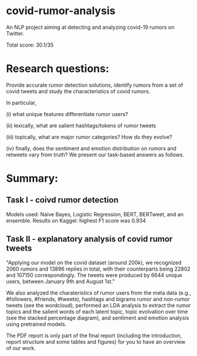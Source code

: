 # covid-rumor-analysis

An NLP project aiming at detecting and analyzing covid-19 rumors on Twitter.

Total score: 30.1/35

# Research questions: 

Provide accurate rumor detection solutions, identify rumors from a set of covid tweets and study the characteristics of covid rumors. 

In particular,

(i) what unique features differentiate rumor users? 

(ii) lexically, what are salient hashtags/tokens of rumor tweets 

(iii) topically, what are major rumor categories? How do they evolve? 

(iv) finally, does the sentiment and emotion distribution on rumors and retweets vary from truth? We present our task-based answers as follows.

# Summary:

## Task I - coivd rumor detection

Models used: Naive Bayes, Logistic Regression, BERT, BERTweet, and an ensemble.
Results on Kaggel: highest F1 score was 0.934

## Task II - explanatory analysis of covid rumor tweets

"Applying our model on the covid dataset (around 200k), we recognized 2060 rumors and 13896 replies in total, with their counterparts being 22802 and 107150 correspondingly. The tweets were produced by 6644 unique users, between January 9th and August 1st."

We also analyzed the charateristics of rumor users from the meta data (e.g., #followers, #friends, #tweets), hashtags and bigrams rumor and non-rumor tweets (see the wordcloud), performed an LDA analysis to extract the rumor topics and the salient words of each latent topic, topic evolvation over time (see the stacked percentage diagram), and sentiment and emotion analysis using pretrained models.


The PDF report is only part of the final report (including the introduction, report structure and some tables and figures) for you to have an overview of our work. 
